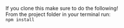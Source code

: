If you clone this make sure to do the following!  
From the project folder in your terminal run:  
`npm install`
